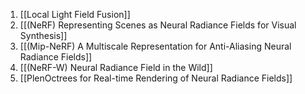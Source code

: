 1. [[Local Light Field Fusion]]
2. [[(NeRF) Representing Scenes as Neural Radiance Fields for Visual Synthesis]]
3. [[(Mip-NeRF) A Multiscale Representation for Anti-Aliasing Neural Radiance Fields]]
4. [[(NeRF-W) Neural Radiance Field in the Wild]]
5. [[PlenOctrees for Real-time Rendering of Neural Radiance Fields]]